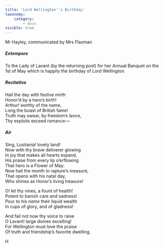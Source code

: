 ```yaml
---
title: 'Lord Wellington''s Birthday'
taxonomy:
    category:
        - docs
visible: true
---
```


<div class="author">Mr Hayley, communicated by Mrs Flaxman</div>

##### Extempore

To the Lady of Lavant (by the returning post) for her Annual Banquet on the 1st of May which is happily the birthday of Lord Wellington.

##### Recitative

Hail the day with festive mirth  
Honor’d by a hero’s birth!  
Arthur! worthy of the name,  
Long the boast of British fame!  
Truth may swear, by freedom’s lance,  
Thy exploits exceed romance —   

##### Air

Sing, Lusitania! lovely land!  
Now with thy brave deliverer glowing  
In joy that makes all hearts expand,  
His praise from every lip o’erflowing  
That hero is a Flower of May:  
Now hail the month in rapture’s measure,  
That opens with his natal day,  
Who shines as Honor’s living treasure!

O! let thy vines, a fount of health!  
Potent to banish care and sadness!  
Pour *to his name* their liquid wealth  
In cups of glory, and of gladness!

And fail not now thy voice to raise  
O Lavant! large domes excelling!  
For Wellington must love the praise  
Of truth and friendship’s favorite dwelling.

H

